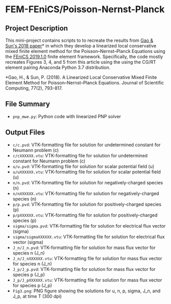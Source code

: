 # FEM-FEniCS/Poisson-Nernst-Planck

## Project Description
This mini-project contains scripts to to recreate the results from [Gao & Sun's 2018 paper](https://link.springer.com/article/10.1007/s10915-018-0727-5)* in which they develop a linearized local conservative mixed finite element method for the Poisson–Nernst–Planck Equations using the [FEniCS 2019.1.0](https://fenicsproject.org/) finite element framework. Specifically, the code mostly recreates Figures 3, 4, and 5 from this article using the using the CG/RT element pairing Anaconda Python 3.7 distribution.

*Gao, H., & Sun, P. (2018). A Linearized Local Conservative Mixed Finite Element Method for Poisson–Nernst–Planck Equations. Journal of Scientific Computing, 77(2), 793-817.

## File Summary
- `pnp_mwe.py`: Python code with linearized PNP solver

## Output Files
- `c/c.pvd`: VTK-formatting file for solution for undetermined constant for Neumann problem (c)
- `c/cXXXXXX.vtu`: VTK-formatting file for solution for undetermined constant for Neumann problem (c)
- `u/u.pvd`: VTK-formatting file for solution for scalar potential field (u)
- `u/uXXXXXX.vtu`: VTK-formatting file for solution for scalar potential field (u)
- `n/n.pvd`: VTK-formatting file for solution for negatively-charged species (n)
- `n/nXXXXXX.vtu`: VTK-formatting file for solution for negatively-charged species (n)
- `p/p.pvd`: VTK-formatting file for solution for positively-charged species (p)
- `p/pXXXXXX.vtu`: VTK-formatting file for solution for positively-charged species (p)
- `sigma/sigma.pvd`: VTK-formatting file for solution for electrical flux vector (sigma)
- `sigma/sigmaXXXXXX.vtu`: VTK-formatting file for solution for electrical flux vector (sigma)
- `J_n/J_n.pvd`: VTK-formatting file for solution for mass flux vector for species n (J_n)
- `J_n/J_nXXXXXX.vtu`: VTK-formatting file for solution for mass flux vector for species n (J_n)
- `J_p/J_p.pvd`: VTK-formatting file for solution for mass flux vector for species p (J_p)
- `J_p/J_pXXXXXX.vtu`: VTK-formatting file for solution for mass flux vector for species p (J_p)
- `Fig3.png`: PNG figure showing the solutions for u, n, p, sigma, J_n, and J_p, at time T (300 dpi)
